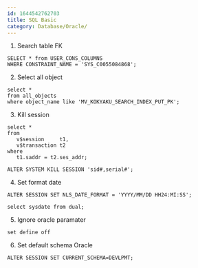 ```yaml
---
id: 1644542762703
title: SQL Basic
category: Database/Oracle/
---
```


1. Search table FK
```
SELECT * from USER_CONS_COLUMNS
WHERE CONSTRAINT_NAME = 'SYS_C0055084868';
```
2. Select all object
```
select *
from all_objects 
where object_name like 'MV_KOKYAKU_SEARCH_INDEX_PUT_PK';
```
3. Kill session
```
select *
from
   v$session     t1, 
   v$transaction t2
where
   t1.saddr = t2.ses_addr;
```
```
ALTER SYSTEM KILL SESSION 'sid#,serial#';
```

4. Set format date
```
ALTER SESSION SET NLS_DATE_FORMAT = 'YYYY/MM/DD HH24:MI:SS';
```
```
select sysdate from dual; 
```
5. Ignore oracle paramater
```
set define off
```
6. Set default schema Oracle
```
ALTER SESSION SET CURRENT_SCHEMA=DEVLPMT;
```